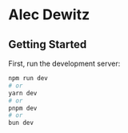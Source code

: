 # Alec Dewitz

## Getting Started

First, run the development server:

```bash
npm run dev
# or
yarn dev
# or
pnpm dev
# or
bun dev
```
